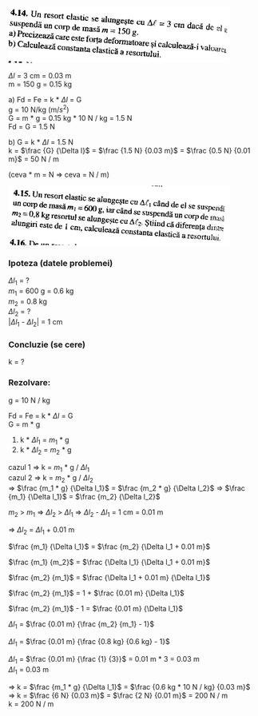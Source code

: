 ![4.14](./4.14.png)

$\Delta l$ = 3 cm = 0.03 m <br>
m = 150 g = 0.15 kg

a)
Fd = Fe = k * $\Delta l$ = G <br>
g = 10 N/kg (m/$s^2$) <br>
G = m * g = 0.15 kg * 10 N / kg = 1.5 N <br>
Fd = G = 1.5 N

b)
G = k * $\Delta l$ = 1.5 N <br>
k = $\frac {G} {\Delta l}$ = $\frac {1.5 N} {0.03 m}$ = $\frac {0.5 N} {0.01 m}$ = 50 N / m

(ceva * m = N => ceva = N / m)

![4.15](./4.15.png)

### Ipoteza (datele problemei)
$\Delta l_1$ = ? <br>
$m_1$ = 600 g = 0.6 kg <br>
$m_2$ = 0.8 kg <br>
$\Delta l_2$ = ? <br>
|$\Delta l_1$ - $\Delta l_2$| = 1 cm

### Concluzie (se cere)
k = ?

### Rezolvare:

g = 10 N / kg

Fd = Fe = k * $\Delta l$ = G <br>
G = m * g

1. k * $\Delta l_1$ = $m_1$ * g
2. k * $\Delta l_2$ = $m_2$ * g

cazul 1 => k = $m_1$ * g / $\Delta l_1$ <br>
cazul 2 => k = $m_2$ * g / $\Delta l_2$ <br>
=> $\frac {m_1 * g} {\Delta l_1}$ = $\frac {m_2 * g} {\Delta l_2}$
=> $\frac {m_1} {\Delta l_1}$ = $\frac {m_2} {\Delta l_2}$

$m_2$ > $m_1$ => $\Delta l_2$ > $\Delta l_1$ => $\Delta l_2$ - $\Delta l_1$ = 1 cm = 0.01 m

=> $\Delta l_2$ = $\Delta l_1$ + 0.01 m

$\frac {m_1} {\Delta l_1}$ = $\frac {m_2} {\Delta l_1 + 0.01 m}$ 

$\frac {m_1} {m_2}$ = $\frac {\Delta l_1} {\Delta l_1 + 0.01 m}$ 

$\frac {m_2} {m_1}$ = $\frac {\Delta l_1 + 0.01 m} {\Delta l_1}$ 
<br>

$\frac {m_2} {m_1}$ = 1 + $\frac {0.01 m} {\Delta l_1}$ 

$\frac {m_2} {m_1}$ - 1 = $\frac {0.01 m} {\Delta l_1}$ 

$\Delta l_1$ = $\frac {0.01 m} {\frac {m_2} {m_1} - 1}$ <br>

$\Delta l_1$ = $\frac {0.01 m} {\frac {0.8 kg} {0.6 kg} - 1}$ <br>

$\Delta l_1$ = $\frac {0.01 m} {\frac {1} {3}}$ = 0.01 m * 3 = 0.03 m <br>
$\Delta l_1$ = 0.03 m

=> k = $\frac {m_1 * g} {\Delta l_1}$ = $\frac {0.6 kg * 10 N / kg} {0.03 m}$ <br>
=> k = $\frac {6 N} {0.03 m}$ = $\frac {2 N} {0.01 m}$ = 200 N / m <br>
k = 200 N / m

